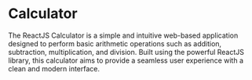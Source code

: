 # Calculator
The ReactJS Calculator is a simple and intuitive web-based application designed to perform basic arithmetic operations such as addition, subtraction, multiplication, and division. Built using the powerful ReactJS library, this calculator aims to provide a seamless user experience with a clean and modern interface.
